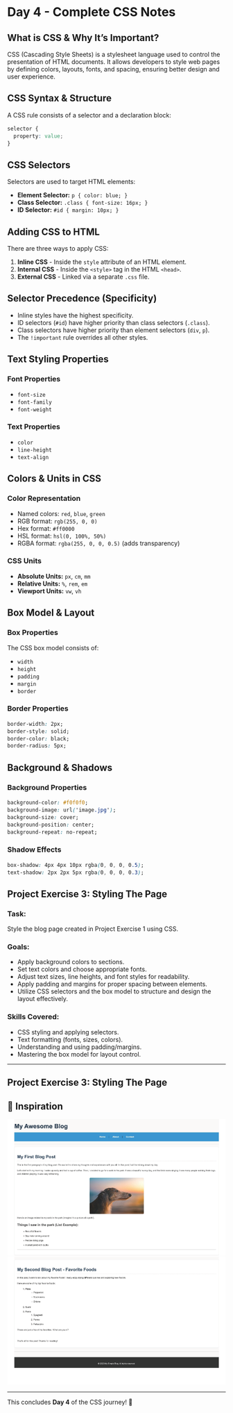 # Day 4 - Complete CSS Notes

## What is CSS & Why It’s Important?
CSS (Cascading Style Sheets) is a stylesheet language used to control the presentation of HTML documents. It allows developers to style web pages by defining colors, layouts, fonts, and spacing, ensuring better design and user experience.

## CSS Syntax & Structure
A CSS rule consists of a selector and a declaration block:

```css
selector {
  property: value;
}
```

## CSS Selectors
Selectors are used to target HTML elements:
- **Element Selector:** `p { color: blue; }`
- **Class Selector:** `.class { font-size: 16px; }`
- **ID Selector:** `#id { margin: 10px; }`

## Adding CSS to HTML
There are three ways to apply CSS:
1. **Inline CSS** - Inside the `style` attribute of an HTML element.
2. **Internal CSS** - Inside the `<style>` tag in the HTML `<head>`.
3. **External CSS** - Linked via a separate `.css` file.

## Selector Precedence (Specificity)
- Inline styles have the highest specificity.
- ID selectors (`#id`) have higher priority than class selectors (`.class`).
- Class selectors have higher priority than element selectors (`div`, `p`).
- The `!important` rule overrides all other styles.

## Text Styling Properties
### Font Properties
- `font-size`
- `font-family`
- `font-weight`

### Text Properties
- `color`
- `line-height`
- `text-align`

## Colors & Units in CSS
### Color Representation
- Named colors: `red`, `blue`, `green`
- RGB format: `rgb(255, 0, 0)`
- Hex format: `#ff0000`
- HSL format: `hsl(0, 100%, 50%)`
- RGBA format: `rgba(255, 0, 0, 0.5)` (adds transparency)

### CSS Units
- **Absolute Units:** `px`, `cm`, `mm`
- **Relative Units:** `%`, `rem`, `em`
- **Viewport Units:** `vw`, `vh`

## Box Model & Layout
### Box Properties
The CSS box model consists of:
- `width`
- `height`
- `padding`
- `margin`
- `border`

### Border Properties
```css
border-width: 2px;
border-style: solid;
border-color: black;
border-radius: 5px;
```

## Background & Shadows
### Background Properties
```css
background-color: #f0f0f0;
background-image: url('image.jpg');
background-size: cover;
background-position: center;
background-repeat: no-repeat;
```

### Shadow Effects
```css
box-shadow: 4px 4px 10px rgba(0, 0, 0, 0.5);
text-shadow: 2px 2px 5px rgba(0, 0, 0, 0.3);
```

## Project Exercise 3: Styling The Page
### Task:
Style the blog page created in Project Exercise 1 using CSS.

### Goals:
- Apply background colors to sections.
- Set text colors and choose appropriate fonts.
- Adjust text sizes, line heights, and font styles for readability.
- Apply padding and margins for proper spacing between elements.
- Utilize CSS selectors and the box model to structure and design the layout effectively.

### Skills Covered:
- CSS styling and applying selectors.
- Text formatting (fonts, sizes, colors).
- Understanding and using padding/margins.
- Mastering the box model for layout control.

---
## Project Exercise 3: Styling The Page
## 🌟 Inspiration

![Reference Image 1](images/day4img1.png)
![Reference Image 2](images/day4img2.png)

---

This concludes **Day 4** of the CSS journey! 🚀
